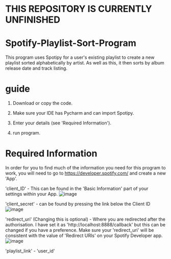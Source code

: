 # THIS REPOSITORY IS CURRENTLY UNFINISHED

# Spotify-Playlist-Sort-Program
This program uses Spotipy for a user's existing playlist to create a new playlist sorted alphabetically by artist. As well as this, it then sorts by album release date and track listing.


# guide

1. Download or copy the code.

2. Make sure your IDE has Pycharm and can import Spotipy.

3. Enter your details (see 'Required Information').

4. run program.


# Required Information
In order for you to find much of the information you need for this program to work, you will need to go to https://developer.spotify.com/ and create a new 'App'.

'client_ID' - This can be found in the 'Basic Information' part of your settings within your App.
![image](https://github.com/blueberry2345/Spotify-Playlist-Sort-Program/assets/102472091/f5b1321f-a00c-4082-91f0-72cfccc741fe)


'client_secret' - can be found by pressing the link below the Client ID      
![image](https://github.com/blueberry2345/Spotify-Playlist-Sort-Program/assets/102472091/cb35d931-64c2-4bfb-b954-1f5a368dc6e8)



'redirect_uri' (Changing this is optional) - Where you are redirected after the authorisation. I have set it as 'http://localhost:8888/callback' but this can be changed if you have a preference. Make sure your 'redirect_uri' will be consistent with the value of 'Redirect URIs' on your Spotify Developer app.
![image](https://github.com/blueberry2345/Spotify-Playlist-Sort-Program-SPx2/assets/102472091/17df2f96-3cfb-48f9-8206-66a1a96f57c4)


'playlist_link' - 
'user_id' 
